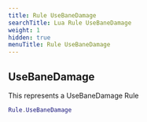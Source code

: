 ```yaml
---
title: Rule UseBaneDamage
searchTitle: Lua Rule UseBaneDamage
weight: 1
hidden: true
menuTitle: Rule UseBaneDamage
---
```

## UseBaneDamage

This represents a UseBaneDamage Rule
```lua
Rule.UseBaneDamage
```